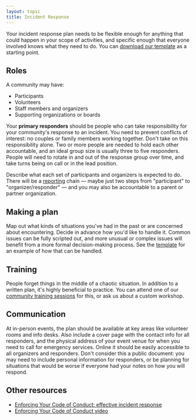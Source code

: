 ```yaml
---
layout: topic
title: Incident Response
---
```


Your incident response plan needs to be flexible enough for anything that could happen in your scope of activities, and specific enough that everyone involved knows what they need to do. You can [download our template](/training/code_of_conduct/TemplateIncidentResponseGuide.pdf) as a starting point.

## Roles

A community may have:

- Participants
- Volunteers
- Staff members and organizers
- Supporting organizations or boards

Your **primary responders** should be people who can take responsibility for your community's response to an incident. You need to prevent conflicts of interest: no couples or family members working together. Don't take on this responsibility alone. Two or more people are needed to hold each other accountable, and an ideal group size is usually three to five responders. People will need to rotate in and out of the response group over time, and take turns being on call or in the lead position.

Describe what each set of participants and organizers is expected to do. There will be a [reporting](resources/reporting.html) chain — maybe just two steps from "participant" to "organizer/responder" — and you may also be accountable to a parent or partner organization.

## Making a plan

Map out what kinds of situations you've had in the past or are concerned about encountering. Decide in advance how you'd like to handle it. Common issues can be fully scripted out, and more unusual or complex issues will benefit from a more formal decision-making process. See the [template](/training/code_of_conduct/TemplateIncidentResponseGuide.pdf) for an example of how that can be handled.

## Training

People forget things in the middle of a chaotic situation. In addition to a written plan, it's highly beneficial to practice. You can attend one of our [community training sessions](/training/code_of_conduct) for this, or ask us about a custom workshop.

## Communication

At in-person events, the plan should be available at key areas like volunteer rooms and info desks. Also include a cover page with the contact info for all responders, and the physical address of your event venue for when you need to call for emergency services. Online it should be easily accessible to all organizers and responders. Don't consider this a public document: you may need to include personal information for responders, or be planning for situations that would be worse if everyone had your notes on how you will respond.

## Other resources

- [Enforcing Your Code of Conduct: effective incident response](http://www.slideshare.net/aeschright/enforcing-your-code-of-conduct-effective-incident-response)
- [Enforcing Your Code of Conduct video](http://confreaks.tv/videos/osfeels2015-enforcing-your-code-of-conduct-effective-incident-response)